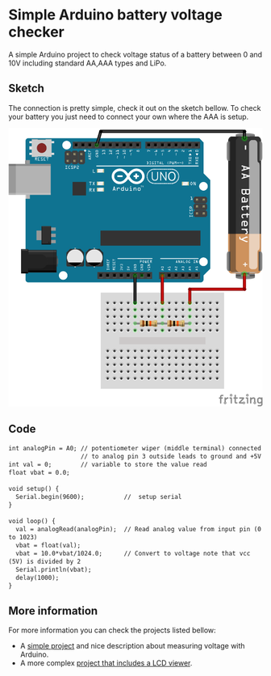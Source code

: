 # Simple Arduino battery voltage checker

A simple Arduino project to check voltage status of a battery between 0 and 10V including standard AA,AAA types and LiPo.

## Sketch

The connection is pretty simple, check it out on the sketch bellow. To check your battery you just need to connect your own where the AAA is setup.

![Arduino battery voltage checker configuration](sketch/battery_analog_checker_sketch_bb.png)


## Code

```
int analogPin = A0; // potentiometer wiper (middle terminal) connected 
                    // to analog pin 3 outside leads to ground and +5V
int val = 0;        // variable to store the value read
float vbat = 0.0;

void setup() {
  Serial.begin(9600);           //  setup serial
}

void loop() {
  val = analogRead(analogPin);  // Read analog value from input pin (0 to 1023)
  vbat = float(val);
  vbat = 10.0*vbat/1024.0;      // Convert to voltage note that vcc (5V) is divided by 2
  Serial.println(vbat);
  delay(1000);
}
```


## More information

For more information you can check the projects listed bellow:

 * A [simple project](https://startingelectronics.org/articles/arduino/measuring-voltage-with-arduino/) and nice description about measuring voltage with Arduino. 
 * A more complex [project that includes a LCD viewer](https://www.instructables.com/Arduino-Battery-Voltage-Indicator/).
